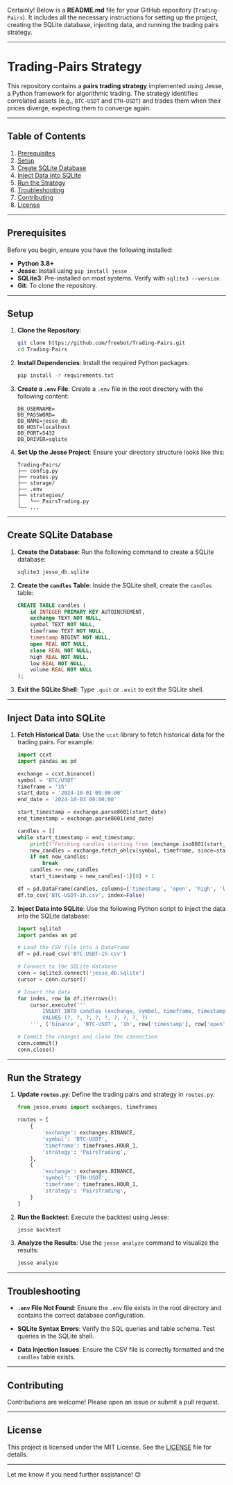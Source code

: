 Certainly! Below is a **README.md** file for your GitHub repository (`Trading-Pairs`). It includes all the necessary instructions for setting up the project, creating the SQLite database, injecting data, and running the trading pairs strategy.

---

# Trading-Pairs Strategy

This repository contains a **pairs trading strategy** implemented using Jesse, a Python framework for algorithmic trading. The strategy identifies correlated assets (e.g., `BTC-USDT` and `ETH-USDT`) and trades them when their prices diverge, expecting them to converge again.

---

## Table of Contents

1. [Prerequisites](#prerequisites)
2. [Setup](#setup)
3. [Create SQLite Database](#create-sqlite-database)
4. [Inject Data into SQLite](#inject-data-into-sqlite)
5. [Run the Strategy](#run-the-strategy)
6. [Troubleshooting](#troubleshooting)
7. [Contributing](#contributing)
8. [License](#license)

---

## Prerequisites

Before you begin, ensure you have the following installed:

- **Python 3.8+**
- **Jesse**: Install using `pip install jesse`
- **SQLite3**: Pre-installed on most systems. Verify with `sqlite3 --version`.
- **Git**: To clone the repository.

---

## Setup

1. **Clone the Repository**:
   ```bash
   git clone https://github.com/freebot/Trading-Pairs.git
   cd Trading-Pairs
   ```

2. **Install Dependencies**:
   Install the required Python packages:
   ```bash
   pip install -r requirements.txt
   ```

3. **Create a `.env` File**:
   Create a `.env` file in the root directory with the following content:
   ```plaintext
   DB_USERNAME=
   DB_PASSWORD=
   DB_NAME=jesse_db
   DB_HOST=localhost
   DB_PORT=5432
   DB_DRIVER=sqlite
   ```

4. **Set Up the Jesse Project**:
   Ensure your directory structure looks like this:
   ```
   Trading-Pairs/
   ├── config.py
   ├── routes.py
   ├── storage/
   ├── .env
   ├── strategies/
   │   └── PairsTrading.py
   └── ...
   ```

---

## Create SQLite Database

1. **Create the Database**:
   Run the following command to create a SQLite database:
   ```bash
   sqlite3 jesse_db.sqlite
   ```

2. **Create the `candles` Table**:
   Inside the SQLite shell, create the `candles` table:
   ```sql
   CREATE TABLE candles (
       id INTEGER PRIMARY KEY AUTOINCREMENT,
       exchange TEXT NOT NULL,
       symbol TEXT NOT NULL,
       timeframe TEXT NOT NULL,
       timestamp BIGINT NOT NULL,
       open REAL NOT NULL,
       close REAL NOT NULL,
       high REAL NOT NULL,
       low REAL NOT NULL,
       volume REAL NOT NULL
   );
   ```

3. **Exit the SQLite Shell**:
   Type `.quit` or `.exit` to exit the SQLite shell.

---

## Inject Data into SQLite

1. **Fetch Historical Data**:
   Use the `ccxt` library to fetch historical data for the trading pairs. For example:
   ```python
   import ccxt
   import pandas as pd

   exchange = ccxt.binance()
   symbol = 'BTC/USDT'
   timeframe = '1h'
   start_date = '2024-10-01 00:00:00'
   end_date = '2024-10-03 00:00:00'

   start_timestamp = exchange.parse8601(start_date)
   end_timestamp = exchange.parse8601(end_date)

   candles = []
   while start_timestamp < end_timestamp:
       print(f"Fetching candles starting from {exchange.iso8601(start_timestamp)}")
       new_candles = exchange.fetch_ohlcv(symbol, timeframe, since=start_timestamp)
       if not new_candles:
           break
       candles += new_candles
       start_timestamp = new_candles[-1][0] + 1

   df = pd.DataFrame(candles, columns=['timestamp', 'open', 'high', 'low', 'close', 'volume'])
   df.to_csv('BTC-USDT-1h.csv', index=False)
   ```

2. **Inject Data into SQLite**:
   Use the following Python script to inject the data into the SQLite database:
   ```python
   import sqlite3
   import pandas as pd

   # Load the CSV file into a DataFrame
   df = pd.read_csv('BTC-USDT-1h.csv')

   # Connect to the SQLite database
   conn = sqlite3.connect('jesse_db.sqlite')
   cursor = conn.cursor()

   # Insert the data
   for index, row in df.iterrows():
       cursor.execute('''
           INSERT INTO candles (exchange, symbol, timeframe, timestamp, open, close, high, low, volume)
           VALUES (?, ?, ?, ?, ?, ?, ?, ?, ?)
       ''', ('binance', 'BTC-USDT', '1h', row['timestamp'], row['open'], row['close'], row['high'], row['low'], row['volume']))

   # Commit the changes and close the connection
   conn.commit()
   conn.close()
   ```

---

## Run the Strategy

1. **Update `routes.py`**:
   Define the trading pairs and strategy in `routes.py`:
   ```python
   from jesse.enums import exchanges, timeframes

   routes = [
       {
           'exchange': exchanges.BINANCE,
           'symbol': 'BTC-USDT',
           'timeframe': timeframes.HOUR_1,
           'strategy': 'PairsTrading',
       },
       {
           'exchange': exchanges.BINANCE,
           'symbol': 'ETH-USDT',
           'timeframe': timeframes.HOUR_1,
           'strategy': 'PairsTrading',
       }
   ]
   ```

2. **Run the Backtest**:
   Execute the backtest using Jesse:
   ```bash
   jesse backtest
   ```

3. **Analyze the Results**:
   Use the `jesse analyze` command to visualize the results:
   ```bash
   jesse analyze
   ```

---

## Troubleshooting

- **`.env` File Not Found**:
  Ensure the `.env` file exists in the root directory and contains the correct database configuration.

- **SQLite Syntax Errors**:
  Verify the SQL queries and table schema. Test queries in the SQLite shell.

- **Data Injection Issues**:
  Ensure the CSV file is correctly formatted and the `candles` table exists.

---

## Contributing

Contributions are welcome! Please open an issue or submit a pull request.

---

## License

This project is licensed under the MIT License. See the [LICENSE](LICENSE) file for details.

---

Let me know if you need further assistance! 😊
